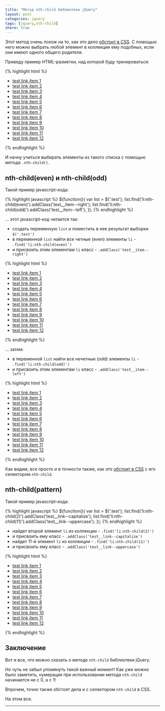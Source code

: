 ```yaml
---
title: "Метод nth-child библиотеки jQuery"
layout: post
categories: jquery
tags: [jquery,nth-child]
share: true
---
```


Этот метод очень похож на то, как это дело [обстоит в CSS][1]. С помощью него можно выбрать любой элемент в коллекции ему подобных, если они имеют одного общего родителя.

Приведу пример HTML-разметки, над которой буду тренироваться:

{% highlight html %}
<ul class="test">
  <li class="test__item"><a href="#" class="test__link">test link item 1</a></li>
  <li class="test__item"><a href="#" class="test__link">test link item 2</a></li>
  <li class="test__item"><a href="#" class="test__link">test link item 3</a></li>
  <li class="test__item"><a href="#" class="test__link">test link item 4</a></li>
  <li class="test__item"><a href="#" class="test__link">test link item 5</a></li>
  <li class="test__item"><a href="#" class="test__link">test link item 6</a></li>
  <li class="test__item"><a href="#" class="test__link">test link item 7</a></li>
  <li class="test__item"><a href="#" class="test__link">test link item 8</a></li>
  <li class="test__item"><a href="#" class="test__link">test link item 9</a></li>
  <li class="test__item"><a href="#" class="test__link">test link item 10</a></li>
  <li class="test__item"><a href="#" class="test__link">test link item 11</a></li>
  <li class="test__item"><a href="#" class="test__link">test link item 12</a></li>
</ul>
{% endhighlight %}

И начну учиться выбирать элементы из такого списка с помощью метода `.nth-child()`.

## nth-child(even) и nth-child(odd)

Такой пример javascript-кода:

{% highlight javascript %}
$(function(){
  var list = $('.test');
  list.find('li:nth-child(even)').addClass('test__item--right');
  list.find('li:nth-child(odd)').addClass('test__item--left');
});
{% endhighlight %}

... этот javascript-код читается так:

* создать переменную `list` и поместить в нее результат выборки `$('.test')`
* в переменной `list` найти все четные (even) элементы `li` - `.find('li:nth-child(even)')`
* и присвоить этим элементам `li` класс - `.addClass('test__item--right')`

{% highlight html %}
<ul class="test">
  <li class="test__item"><a href="#" class="test__link">test link item 1</a></li>
  <li class="test__item test__item--right"><a href="#" class="test__link">test link item 2</a></li>
  <li class="test__item"><a href="#" class="test__link">test link item 3</a></li>
  <li class="test__item test__item--right"><a href="#" class="test__link">test link item 4</a></li>
  <li class="test__item"><a href="#" class="test__link">test link item 5</a></li>
  <li class="test__item test__item--right"><a href="#" class="test__link">test link item 6</a></li>
  <li class="test__item"><a href="#" class="test__link">test link item 7</a></li>
  <li class="test__item test__item--right"><a href="#" class="test__link">test link item 8</a></li>
  <li class="test__item"><a href="#" class="test__link">test link item 9</a></li>
  <li class="test__item test__item--right"><a href="#" class="test__link">test link item 10</a></li>
  <li class="test__item"><a href="#" class="test__link">test link item 11</a></li>
  <li class="test__item test__item--right"><a href="#" class="test__link">test link item 12</a></li>
</ul>
{% endhighlight %}

... затем:

* в переменной `list` найти все нечетные (odd) элементы `li` - `.find('li:nth-child(odd)')`
* и присвоить этим элементам `li` класс - `.addClass('test__item--left')`

{% highlight html %}
<ul class="test">
  <li class="test__item test__item--left"><a href="#" class="test__link">test link item 1</a></li>
  <li class="test__item"><a href="#" class="test__link">test link item 2</a></li>
  <li class="test__item test__item--left"><a href="#" class="test__link">test link item 3</a></li>
  <li class="test__item"><a href="#" class="test__link">test link item 4</a></li>
  <li class="test__item test__item--left"><a href="#" class="test__link">test link item 5</a></li>
  <li class="test__item"><a href="#" class="test__link">test link item 6</a></li>
  <li class="test__item test__item--left"><a href="#" class="test__link">test link item 7</a></li>
  <li class="test__item"><a href="#" class="test__link">test link item 8</a></li>
  <li class="test__item test__item--left"><a href="#" class="test__link">test link item 9</a></li>
  <li class="test__item"><a href="#" class="test__link">test link item 10</a></li>
  <li class="test__item test__item--left"><a href="#" class="test__link">test link item 11</a></li>
  <li class="test__item"><a href="#" class="test__link">test link item 12</a></li>
</ul>
{% endhighlight %}

Как видим, все просто и в точности также, как это [обстоит в CSS][2] с его селектором `nth-child`.

## nth-child(pattern)

Такой пример javascript-кода:

{% highlight javascript %}
$(function(){
  var list = $('.test');
  list.find('li:nth-child(2)').addClass('test__link--capitalize');
  list.find('li:nth-child(11)').addClass('test__link--uppercase');
});
{% endhighlight %}

* найдет второй элемент `li` из коллекции - `.find('li:nth-child(2)')`
* и присвоить ему класс - `.addClass('test__link--capitalize')`
* найдет 11-й элемент `li` из коллекции - `.find('li:nth-child(11)')`
* и присвоить ему класс - `.addClass('test__link--uppercase')`

{% highlight html %}
<ul class="test">
  <li class="test__item"><a href="#" class="test__link">test link item 1</a></li>
  <li class="test__item test__link--capitalize"><a href="#" class="test__link">test link item 2</a></li>
  <li class="test__item"><a href="#" class="test__link">test link item 3</a></li>
  <li class="test__item"><a href="#" class="test__link">test link item 4</a></li>
  <li class="test__item"><a href="#" class="test__link">test link item 5</a></li>
  <li class="test__item"><a href="#" class="test__link">test link item 6</a></li>
  <li class="test__item"><a href="#" class="test__link">test link item 7</a></li>
  <li class="test__item"><a href="#" class="test__link">test link item 8</a></li>
  <li class="test__item"><a href="#" class="test__link">test link item 9</a></li>
  <li class="test__item"><a href="#" class="test__link">test link item 10</a></li>
  <li class="test__item test__link--uppercase"><a href="#" class="test__link">test link item 11</a></li>
  <li class="test__item"><a href="#" class="test__link">test link item 12</a></li>
</ul>
{% endhighlight %}

## Заключение

Вот и все, что можно сказать о методе `nth-child` библиотеки jQuery.

Но чуть не забыл упомянуть такой важный момент! Как уже можно было заметить, нумерация при использовании метода `nth-child` начинается не с 0, а с 1!

Впрочем, точно также обстоят дела и с селектором `nth-child` в CSS.

На этом все.

***
[1]: https://developer.mozilla.org/en-US/docs/Web/CSS/:nth-child "nth-child"
[2]: https://css-tricks.com/almanac/selectors/n/nth-child/ ":nth-child"
